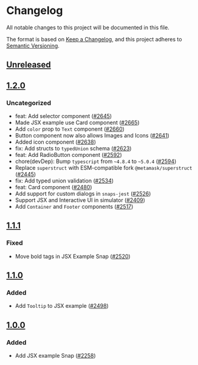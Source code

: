 # Changelog

All notable changes to this project will be documented in this file.

The format is based on [Keep a Changelog](https://keepachangelog.com/en/1.0.0/),
and this project adheres to [Semantic Versioning](https://semver.org/spec/v2.0.0.html).

## [Unreleased]

## [1.2.0]

### Uncategorized

- feat: Add selector component ([#2645](https://github.com/MetaMask/snaps-skunkworks.git/pull/2645))
- Made JSX example use Card component ([#2665](https://github.com/MetaMask/snaps-skunkworks.git/pull/2665))
- Add `color` prop to `Text` component ([#2660](https://github.com/MetaMask/snaps-skunkworks.git/pull/2660))
- Button component now also allows Images and Icons ([#2641](https://github.com/MetaMask/snaps-skunkworks.git/pull/2641))
- Added icon component ([#2638](https://github.com/MetaMask/snaps-skunkworks.git/pull/2638))
- fix: Add structs to `typedUnion` schema ([#2623](https://github.com/MetaMask/snaps-skunkworks.git/pull/2623))
- feat: Add RadioButton component ([#2592](https://github.com/MetaMask/snaps-skunkworks.git/pull/2592))
- chore(devDep): Bump `typescript` from `~4.8.4` to `~5.0.4` ([#2594](https://github.com/MetaMask/snaps-skunkworks.git/pull/2594))
- Replace `superstruct` with ESM-compatible fork `@metamask/superstruct` ([#2445](https://github.com/MetaMask/snaps-skunkworks.git/pull/2445))
- fix: Add typed union validation ([#2534](https://github.com/MetaMask/snaps-skunkworks.git/pull/2534))
- feat: Card component ([#2480](https://github.com/MetaMask/snaps-skunkworks.git/pull/2480))
- Add support for custom dialogs in `snaps-jest` ([#2526](https://github.com/MetaMask/snaps-skunkworks.git/pull/2526))
- Support JSX and Interactive UI in simulator ([#2409](https://github.com/MetaMask/snaps-skunkworks.git/pull/2409))
- Add `Container` and `Footer` components ([#2517](https://github.com/MetaMask/snaps-skunkworks.git/pull/2517))

## [1.1.1]

### Fixed

- Move bold tags in JSX Example Snap ([#2520](https://github.com/MetaMask/snaps/pull/2520))

## [1.1.0]

### Added

- Add `Tooltip` to JSX example ([#2498](https://github.com/MetaMask/snaps/pull/2498))

## [1.0.0]

### Added

- Add JSX example Snap ([#2258](https://github.com/MetaMask/snaps/pull/2258))

[Unreleased]: https://github.com/MetaMask/snaps-skunkworks.git/compare/@metamask/jsx-example-snap@1.2.0...HEAD
[1.2.0]: https://github.com/MetaMask/snaps-skunkworks.git/compare/@metamask/jsx-example-snap@1.1.1...@metamask/jsx-example-snap@1.2.0
[1.1.1]: https://github.com/MetaMask/snaps-skunkworks.git/compare/@metamask/jsx-example-snap@1.1.0...@metamask/jsx-example-snap@1.1.1
[1.1.0]: https://github.com/MetaMask/snaps-skunkworks.git/compare/@metamask/jsx-example-snap@1.0.0...@metamask/jsx-example-snap@1.1.0
[1.0.0]: https://github.com/MetaMask/snaps-skunkworks.git/releases/tag/@metamask/jsx-example-snap@1.0.0
